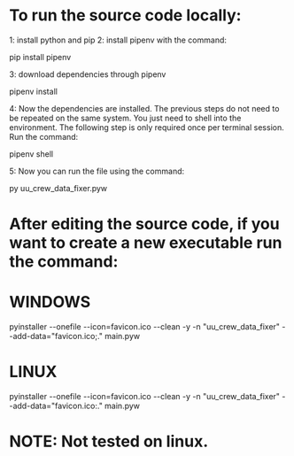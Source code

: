 # To run the source code locally:
1:  install python and pip
2:  install pipenv with the command:

pip install pipenv

3:  download dependencies through pipenv

pipenv install

4:  Now the dependencies are installed. The previous steps do not need to be repeated on the same system.
    You just need to shell into the environment. The following step is only required once per terminal session.
    Run the command:

pipenv shell

5: Now you can run the file using the command:

py uu_crew_data_fixer.pyw

# After editing the source code, if you want to create a new executable run the command:

# WINDOWS
pyinstaller --onefile --icon=favicon.ico --clean -y -n "uu_crew_data_fixer" --add-data="favicon.ico;." main.pyw

# LINUX
pyinstaller --onefile --icon=favicon.ico --clean -y -n "uu_crew_data_fixer" --add-data="favicon.ico:." main.pyw

# NOTE: Not tested on linux.
